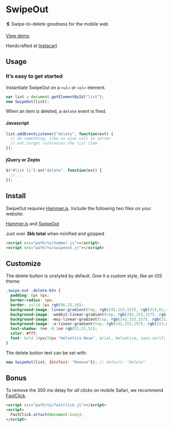 # SwipeOut

:surfer: Swipe-to-delete goodness for the mobile web

[View demo](http://ankane.github.com/swipeout/demo.html)

Handcrafted at [Instacart](https://www.instacart.com/)

## Usage

### It’s easy to get started

Instantiate SwipeOut on a `<ul>` or `<ol>` element.

```javascript
var list = document.getElementById("list");
new SwipeOut(list);
```

When an item is deleted, a `delete` event is fired.

#### Javascript

```javascript
list.addEventListener("delete", function(evt) {
  // do something, like an ajax call to server
  // evt.target references the list item
});
```

#### jQuery or Zepto

```javascript
$("#list li").on("delete", function(evt) {
  // ...
});
```

## Install

SwipeOut requires [Hammer.js](http://eightmedia.github.com/hammer.js/).  Include the following two files on your website:

[Hammer.js](https://raw.github.com/EightMedia/hammer.js/master/hammer.js) and [SwipeOut](https://raw.github.com/ankane/swipeout/master/swipeout.js)

Just over **3kb total** when minified and gzipped

```html
<script src="path/to/hammer.js"></script>
<script src="path/to/swipeout.js"></script>
```

## Customize

The delete button is unstyled by default.  Give it a custom style, like an iOS theme:

```css
.swipe-out .delete-btn {
  padding: 6px 8px;
  border-radius: 6px;
  border: solid 1px rgb(96,23,18);
  background-image: linear-gradient(top, rgb(242,153,157), rgb(213,62,41));
  background-image: -webkit-linear-gradient(top, rgb(242,153,157), rgb(213,62,41));
  background-image: -moz-linear-gradient(top, rgb(242,153,157), rgb(213,62,41));
  background-image: -o-linear-gradient(top, rgb(242,153,157), rgb(213,62,41));
  text-shadow: 0em -0.1em rgb(51,51,51);
  color: #fff;
  font: bold 14px/20px "Helvetica Neue", Arial, Helvetica, sans-serif;
}
```

The delete button text can be set with:

```javascript
new SwipeOut(list, {btnText: "Remove"}); // default: "Delete"
```

## Bonus

To remove the 300 ms delay for *all clicks* on mobile Safari, we recommend [FastClick](https://github.com/ftlabs/fastclick).

```html
<script src="path/to/fastclick.js"></script>
<script>
  FastClick.attach(document.body);
</script>
```
